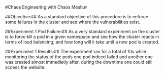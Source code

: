 #Chaos Engineering with Chaos Mesh.#

##Objective:##
As a standard objective of this procedure is to enforce some failures in the cluster and see where the vulnerabilities exist.

##Experiment 1 Pod Failure:##
As a very standard experiment on the cluster is to force kill a pod in a given namespace and see how the cluster reacts in terms of load balancing, and how long will it take until a new pod is created.

##Experiment 1 Results:## 
The experiment ran for a total of 10s while monitoring the status of the pods one pod indeed failed and another one was created almost immedietly after. during the downtime one could still access the website.


